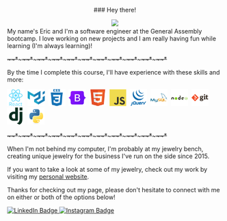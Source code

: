 
<p style="text-align: center;">### Hey there!
<div id="header" align="center">
  <img src="https://bestanimations.com/media/computers/1641871444funny-computer-animated-gif-35.gif"/>
</div>
My name's Eric and I'm a software engineer at the General Assembly bootcamp. I love working on new projects and I am really having fun while learning (I'm always learning)! 

~~*~*~*~~~~~*~*~*~~~~~*~*~*~~~~~*~*~*~~~~~*~*~*~~~~~*~*~*~~~~~*~*~*~~~~~*~*~*~~~~~*~*~*~~~~~*~*~*~~~~~*~*~*~~

By the time I complete this course, I'll have experience with these skills and more:
<div>
  <img src="https://github.com/devicons/devicon/blob/master/icons/react/react-original-wordmark.svg" title="React" alt="React" width="40" height="40"/>&nbsp;
  <img src="https://github.com/devicons/devicon/blob/master/icons/materialui/materialui-original.svg" title="Material UI" alt="Material UI" width="40" height="40"/>&nbsp;
  <img src="https://github.com/devicons/devicon/blob/master/icons/css3/css3-plain-wordmark.svg"  title="CSS3" alt="CSS" width="40" height="40"/>&nbsp;
    <img src="https://raw.githubusercontent.com/devicons/devicon/1119b9f84c0290e0f0b38982099a2bd027a48bf1/icons/bootstrap/bootstrap-original.svg" title="Bootstrap" alt="Bootstrap" width="40" height="40"/>&nbsp;
  <img src="https://github.com/devicons/devicon/blob/master/icons/html5/html5-original.svg" title="HTML5" alt="HTML" width="40" height="40"/>&nbsp;
  <img src="https://github.com/devicons/devicon/blob/master/icons/javascript/javascript-original.svg" title="JavaScript" alt="JavaScript" width="40"  height="40"/>&nbsp;
  <img src="https://github.com/devicons/devicon/blob/master/icons/jquery/jquery-plain-wordmark.svg" title="jQuery" alt="jQuery" width="40"  height="40"/>&nbsp;
  <img src="https://github.com/devicons/devicon/blob/master/icons/mysql/mysql-original-wordmark.svg" title="MySQL"  alt="MySQL" width="40" height="40"/>&nbsp;
  <img src="https://github.com/devicons/devicon/blob/master/icons/nodejs/nodejs-original-wordmark.svg" title="NodeJS" alt="NodeJS" width="40" height="40"/>&nbsp;
  <img src="https://github.com/devicons/devicon/blob/master/icons/git/git-original-wordmark.svg" title="Git" alt="Git" width="40" height="40"/>&nbsp;
  <img src="https://raw.githubusercontent.com/devicons/devicon/1119b9f84c0290e0f0b38982099a2bd027a48bf1/icons/django/django-plain.svg" title="Django" alt="Django width="40" height="40"/>&nbsp;
  <img src="https://github.com/devicons/devicon/blob/master/icons/python/python-original.svg" title="Python" alt="Python" width="40" height="40"/>&nbsp;
  </div>


~~*~*~*~~~~~*~*~*~~~~~*~*~*~~~~~*~*~*~~~~~*~*~*~~~~~*~*~*~~~~~*~*~*~~~~~*~*~*~~~~~*~*~*~~~~~*~*~*~~~~~*~*~*~~

When I'm not behind my computer, I'm probably at my jewelry bench, creating unique jewelry for the business I've run on the side since 2015.  

If you want to take a look at some of my jewelry, check out my work by visiting my <a href="http://www.thedewd.com">personal website</a>.  

Thanks for checking out my page, please don't hesitate to connect with me on either or both of the options below!

<div id="badges">
  <a href="https://www.linkedin.com/in/eric-davis-271690101/">
    <img src="https://img.shields.io/badge/LinkedIn-blue?style=for-the-badge&logo=linkedin&logoColor=white" alt="LinkedIn Badge"/>
  </a>
   <a href="https://www.instagram.com/its_the_dewds_jewelry/">
    <img src="https://img.shields.io/badge/Instagram-blue?style=for-the-badge&logo=instagram&logoColor=white" alt="Instagram Badge"/>
  </a>
                                                                                                                                   </p>
